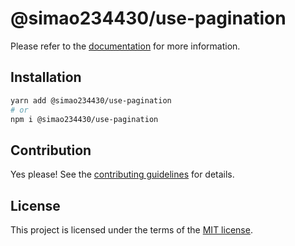 # @simao234430/use-pagination



Please refer to the [documentation](https://YooUI.org/docs/components/use-pagination) for more information.

## Installation

```sh
yarn add @simao234430/use-pagination
# or
npm i @simao234430/use-pagination
```

## Contribution

Yes please! See the
[contributing guidelines](https://github.com/xiaosimao123/yooui/blob/master/CONTRIBUTING.md)
for details.

## License

This project is licensed under the terms of the
[MIT license](https://github.com/xiaosimao123/yooui/blob/master/LICENSE).
